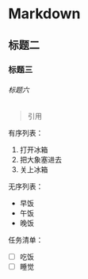 # Markdown
## 标题二
### 标题三
###### 标题六
> 引用

有序列表：
1. 打开冰箱
2. 把大象塞进去
3. 关上冰箱

无序列表：
- 早饭
- 午饭
- 晚饭

任务清单：
- [ ] 吃饭
- [ ] 睡觉
